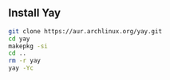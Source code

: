 ## Install Yay

```bash
git clone https://aur.archlinux.org/yay.git
cd yay
makepkg -si
cd ..
rm -r yay
yay -Yc
```